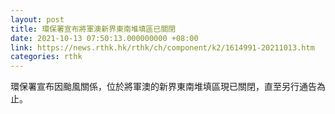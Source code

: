 ```yaml
---
layout: post
title: 環保署宣布將軍澳新界東南堆填區已關閉
date: 2021-10-13 07:50:13.000000000 +08:00
link: https://news.rthk.hk/rthk/ch/component/k2/1614991-20211013.htm
categories: rthk
---
```


環保署宣布因颱風關係，位於將軍澳的新界東南堆填區現已關閉，直至另行通告為止。
